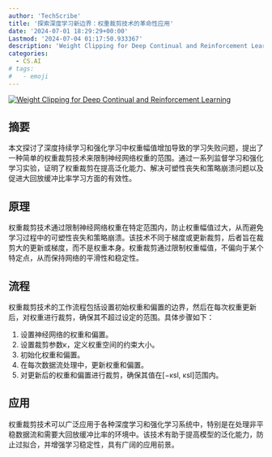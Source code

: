 ```yaml
---
author: 'TechScribe'
title: '探索深度学习新边界：权重裁剪技术的革命性应用'
date: '2024-07-01 18:29:29+00:00'
Lastmod: '2024-07-04 01:17:50.933367'
description: 'Weight Clipping for Deep Continual and Reinforcement Learning'
categories:
  - CS.AI
# tags:
#   - emoji
---
```


[![Weight Clipping for Deep Continual and Reinforcement Learning](https://arxiv-research-1301205113.cos.ap-guangzhou.myqcloud.com/images/2407.01704v1.pdf_0.jpg)](https://arxiv.org/abs/2407.01704v1)

## 摘要

本文探讨了深度持续学习和强化学习中权重幅值增加导致的学习失败问题，提出了一种简单的权重裁剪技术来限制神经网络权重的范围。通过一系列监督学习和强化学习实验，证明了权重裁剪在提高泛化能力、解决可塑性丧失和策略崩溃问题以及促进大回放缓冲比率学习方面的有效性。<!--more-->

## 原理

权重裁剪技术通过限制神经网络权重在特定范围内，防止权重幅值过大，从而避免学习过程中的可塑性丧失和策略崩溃。该技术不同于梯度或更新裁剪，后者旨在裁剪大的更新或梯度，而不是权重本身。权重裁剪通过限制权重幅值，不偏向于某个特定点，从而保持网络的平滑性和稳定性。

## 流程

权重裁剪技术的工作流程包括设置初始权重和偏置的边界，然后在每次权重更新后，对权重进行裁剪，确保其不超过设定的范围。具体步骤如下：
1. 设置神经网络的权重和偏置。
2. 设置裁剪参数κ，定义权重空间的约束大小。
3. 初始化权重和偏置。
4. 在每次数据流处理中，更新权重和偏置。
5. 对更新后的权重和偏置进行裁剪，确保其值在[−κsl, κsl]范围内。

## 应用

权重裁剪技术可以广泛应用于各种深度学习和强化学习系统中，特别是在处理非平稳数据流和需要大回放缓冲比率的环境中。该技术有助于提高模型的泛化能力，防止过拟合，并增强学习稳定性，具有广阔的应用前景。